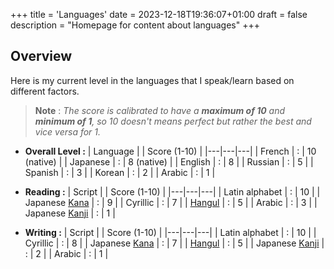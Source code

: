 +++
title = 'Languages'
date = 2023-12-18T19:36:07+01:00
draft = false
description = "Homepage for content about languages"
+++

## Overview
Here is my current level in the languages that I speak/learn based on different factors.

>**Note** :
*The score is calibrated to have a **maximum of 10** and **minimum of 1**, so 10 doesn't means perfect but rather the best and vice versa for 1.*

- **Overall Level :**
| Language | | Score (1-10) |
|---|---|---|
| French | : | 10 (native) |
| Japanese | : | 8 (native) |
| English | : | 8 |
| Russian | : | 5 |
| Spanish | : | 3 |
| Korean | : | 2 |
| Arabic | : | 1 |

- **Reading :**
| Script | | Score (1-10) |
|---|---|---|
| Latin alphabet | : | 10 |
| Japanese [Kana](https://en.wikipedia.org/wiki/Kana) | : | 9 |
| Cyrillic | : | 7 |
| [Hangul](https://en.wikipedia.org/wiki/Hangul) | : | 5 |
| Arabic | : | 3 |
| Japanese [Kanji](https://en.wikipedia.org/wiki/Kanji) | : | 1 |

- **Writing :**
| Script | | Score (1-10) |
|---|---|---|
| Latin alphabet | : | 10 |
| Cyrillic | : | 8 |
| Japanese [Kana](https://en.wikipedia.org/wiki/Kana) | : | 7 |
| [Hangul](https://en.wikipedia.org/wiki/Hangul) | : | 5 |
| Japanese [Kanji](https://en.wikipedia.org/wiki/Kanji) | : | 2 |
| Arabic | : | 1 |
